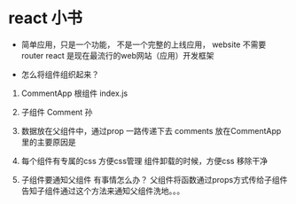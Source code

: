 # react 小书

- 简单应用，只是一个功能， 不是一个完整的上线应用， website 不需要router
react 是现在最流行的web网站（应用）开发框架

- 怎么将组件组织起来？
1. CommentApp 根组件 index.js
2. 子组件 Comment 孙
3. 数据放在父组件中，通过prop 一路传递下去
    comments 放在CommentApp里的主要原因是

4. 每个组件有专属的css 方便css管理
    组件卸载的时候，方便css 移除干净

5. 子组件要通知父组件  有事情怎么办？
    父组件将函数通过props方式传给子组件
    告知子组件通过这个方法来通知父组件洗地。。。